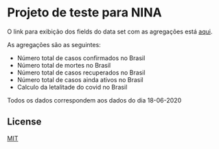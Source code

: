 # Projeto de teste para NINA

O link para exibição dos fields do data set com as agregações está [aqui](https://8zjibiayo6.execute-api.us-east-1.amazonaws.com/default/athena).

As agregações são as seguintes:
   - Número total de casos confirmados no Brasil
   - Número total de mortes no Brasil
   - Número total de casos recuperados no Brasil
   - Número total de casos ainda ativos no Brasil
   - Calculo da letalitade do covid no Brasil

Todos os dados correspondem aos dados do dia 18-06-2020

## License
[MIT](https://choosealicense.com/licenses/mit/)